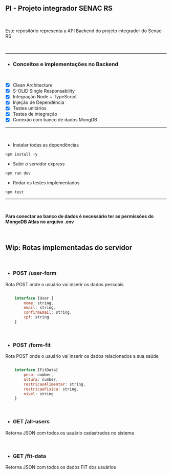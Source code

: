 <h2>PI - Projeto integrador SENAC RS</h2>

<br>

<p>
    Este repositório representa a API Backend do projeto integrador do Senac-RS 
</p>

<br>

****

- <h3>Conceitos e implementações no Backend</h3>

<br>

- [x] Clean Architecture
- [x] S-OLID Single Responsability
- [x] Integração Node + TypeScript
- [x] Injeção de Dependência
- [x] Testes unitários
- [x] Testes de integração
- [x] Conexão com banco de dados MongDB

****

<br>

- <p>Instalar todas as dependências</p>

``npm install -y``

- <p>Subir o servidor express</p>

``npm run dev``

- <p>Rodar os testes implementados</p>

``npm test``

***

<br>

<strong> Para conectar ao banco de dados é necessário ter as permissões do MongoDB Atlas no arquivo .env</strong>

<br>

<h2>Wip: Rotas implementadas do servidor</h2>
<br>

- <h3>POST /user-form</h3>

<p>Rota POST onde o usuário vai inserir os dados pessoais</p>

```js

    interface IUser {
        nome: string,
        email: string,
        confirmEmail: string,
        cpf: string
    }

```
<br>

- <h3>POST /form-fit</h3>

<p>Rota POST onde o usuário vai inserir os dados relacionados a sua saúde</p>

```js

    interface IFitData{
        peso: number,
        altura: number,
        restricaoAlimentar: string,
        restricaoFisica: string,
        nivel: string
    }

```
<br>

- <h3>GET /all-users</h3>
<p>Retorna JSON com todos os uauário cadastrados no sistema</p>

<br>

- <h3>GET /fit-data</h3>
<p>Retorna JSON com todos os dados FIT dos usuários</p>